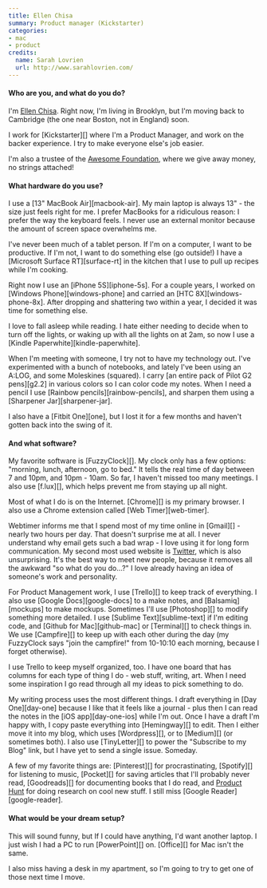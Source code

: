 ```yaml
---
title: Ellen Chisa
summary: Product manager (Kickstarter)
categories:
- mac
- product
credits:
  name: Sarah Lovrien
  url: http://www.sarahlovrien.com/
---
```


#### Who are you, and what do you do?

I'm [Ellen Chisa](http://www.ellenchisa.com/ "Ellen's website."). Right now, I'm living in Brooklyn, but I'm moving back to Cambridge (the one near Boston, not in England) soon. 

I work for [Kickstarter][] where I'm a Product Manager, and work on the backer experience. I try to make everyone else's job easier.

I'm also a trustee of the [Awesome Foundation](http://www.awesomefoundation.org/ "A foundation that gives away $1000 grants."), where we give away money, no strings attached!

#### What hardware do you use?

I use a [13" MacBook Air][macbook-air]. My main laptop is always 13" - the size just feels right for me. I prefer MacBooks for a ridiculous reason: I prefer the way the keyboard feels. I never use an external monitor because the amount of screen space overwhelms me.

I've never been much of a tablet person. If I'm on a computer, I want to be productive. If I'm not, I want to do something else (go outside!) I have a [Microsoft Surface RT][surface-rt] in the kitchen that I use to pull up recipes while I'm cooking.

Right now I use an [iPhone 5S][iphone-5s]. For a couple years, I worked on [Windows Phone][windows-phone] and carried an [HTC 8X][windows-phone-8x]. After dropping and shattering two within a year, I decided it was time for something else.

I love to fall asleep while reading. I hate either needing to decide when to turn off the lights, or waking up with all the lights on at 2am, so now I use a [Kindle Paperwhite][kindle-paperwhite].

When I'm meeting with someone, I try not to have my technology out. I've experimented with a bunch of notebooks, and lately I've been using an A:LOG, and some Moleskines (squared). I carry [an entire pack of Pilot G2 pens][g2.2] in various colors so I can color code my notes.  When I need a pencil I use [Rainbow pencils][rainbow-pencils], and sharpen them using a [Sharpener Jar][sharpener-jar]. 

I also have a [Fitbit One][one], but I lost it for a few months and haven't gotten back into the swing of it.

#### And what software?

My favorite software is [FuzzyClock][]. My clock only has a few options: "morning, lunch, afternoon, go to bed." It tells the real time of day between 7 and 10pm, and 10pm - 10am. So far, I haven't missed too many meetings. I also use [f.lux][], which helps prevent me from staying up all night.

Most of what I do is on the Internet. [Chrome][] is my primary browser. I also use a Chrome extension called [Web Timer][web-timer].

Webtimer informs me that I spend most of my time online in [Gmail][] - nearly two hours per day. That doesn't surprise me at all. I never understand why email gets such a bad wrap - I love using it for long form communication. My second most used website is [Twitter](http://www.twitter.com/ellenchisa "Ellen's Twitter account."), which is also unsurprising. It's the best way to meet new people, because it removes all the awkward "so what do you do...?" I love already having an idea of someone's work and personality.

For Product Management work, I use [Trello][] to keep track of everything. I also use [Google Docs][google-docs] to a make notes, and [Balsamiq][mockups] to make mockups. Sometimes I'll use [Photoshop][] to modify something more detailed. I use [Sublime Text][sublime-text] if I'm editing code, and [Github for Mac][github-mac] or [Terminal][] to check things in. We use [Campfire][] to keep up with each other during the day (my FuzzyClock says "join the campfire!" from 10-10:10 each morning, because I forget otherwise).

I use Trello to keep myself organized, too. I have one board that has columns for each type of thing I do - web stuff, writing, art. When I need some inspiration I go read through all my ideas to pick something to do.

My writing process uses the most different things. I draft everything in [Day One][day-one] because I like that it feels like a journal - plus then I can read the notes in the [iOS app][day-one-ios] while I'm out. Once I have a draft I'm happy with, I copy paste everything into [Hemingway][] to edit. Then I either move it into my blog, which uses [Wordpress][], or to [Medium][] (or sometimes both). I also use [TinyLetter][] to power the "Subscribe to my Blog" link, but I have yet to send a single issue. Someday.

A few of my favorite things are: [Pinterest][] for procrastinating, [Spotify][] for listening to music, [Pocket][] for saving articles that I'll probably never read, [Goodreads][] for documenting books that I do read, and [Product Hunt](http://www.producthunt.com/ "A product discovery site.") for doing research on cool new stuff. I still miss [Google Reader][google-reader].

#### What would be your dream setup?

This will sound funny, but If I could have anything, I'd want another laptop. I just wish I had a PC to run [PowerPoint][] on. [Office][] for Mac isn't the same. 

I also miss having a desk in my apartment, so I'm going to try to get one of those next time I move.